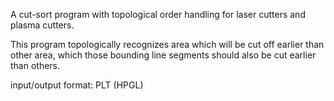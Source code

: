 A cut-sort program with topological order handling for laser cutters and plasma cutters.

This program topologically recognizes area which will be cut off earlier than other area, which those bounding line segments should also be cut earlier than others.

input/output format: PLT (HPGL)